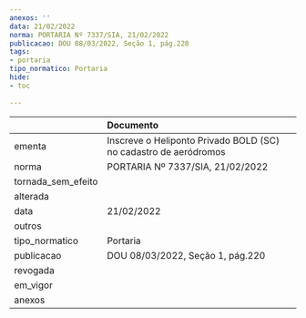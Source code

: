 ```yaml
---
anexos: ''
data: 21/02/2022
norma: PORTARIA Nº 7337/SIA, 21/02/2022
publicacao: DOU 08/03/2022, Seção 1, pág.220
tags:
- portaria
tipo_normatico: Portaria
hide: 
- toc 
 
---
```


|                    | Documento                                                        |
|:-------------------|:-----------------------------------------------------------------|
| ementa             | Inscreve o Heliponto Privado BOLD (SC) no cadastro de aeródromos |
| norma              | PORTARIA Nº 7337/SIA, 21/02/2022                                 |
| tornada_sem_efeito |                                                                  |
| alterada           |                                                                  |
| data               | 21/02/2022                                                       |
| outros             |                                                                  |
| tipo_normatico     | Portaria                                                         |
| publicacao         | DOU 08/03/2022, Seção 1, pág.220                                 |
| revogada           |                                                                  |
| em_vigor           |                                                                  |
| anexos             |                                                                  |